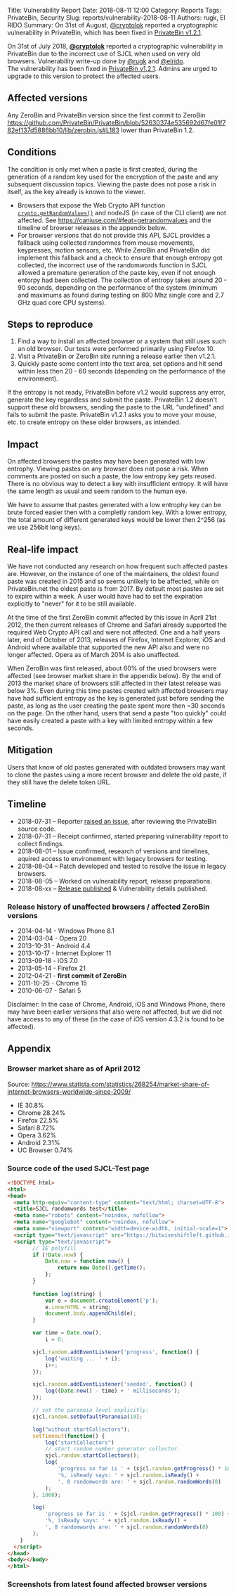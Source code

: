 Title: Vulnerability Report
Date: 2018-08-11 12:00
Category: Reports
Tags: PrivateBin, Security
Slug: reports/vulnerability-2018-08-11
Authors: rugk, El RIDO
Summary: On 31st of August, [@cryptolok](https://github.com/cryptolok) reported a cryptographic vulnerability in PrivateBin, which has been fixed in [PrivateBin v1.2.1](https://privatebin.info/news/v1.2.1-release.html).

On 31st of July 2018, **[@cryptolok](https://github.com/cryptolok)** reported a cryptographic vulnerability in PrivateBin due to the incorrect use of SJCL when used on very old browsers. Vulnerability write-up done by [@rugk](https://github.com/rugk) and [@elrido](https://github.com/elrido).  
The vulnerability has been fixed in [PrivateBin v1.2.1](https://privatebin.info/news/v1.2.1-release.html). Admins are urged to upgrade to this version to protect the affected users.

## Affected versions

Any ZeroBin and PrivateBin version since the first commit to ZeroBin https://github.com/PrivateBin/PrivateBin/blob/52630374e535692d67fe01f782ef137d5886bb10/lib/zerobin.js#L183 lower than PrivateBin 1.2.

## Conditions

The condition is only met when a paste is first created, during the generation of a random key used for the encryption of the paste and any subsequent discussion topics. Viewing the paste does not pose a risk in itself, as the key already is known to the viewer.

* Browsers that expose the Web Crypto API function [`crypto.getRandomValues()`](https://developer.mozilla.org/en-US/docs/Web/API/Crypto/getRandomValues) and nodeJS (in case of the CLI client) are not affected. See https://caniuse.com/#feat=getrandomvalues and the timeline of browser releases in the appendix below.
* For browser versions that do not provide this API, SJCL provides a fallback using collected randomnes from mouse movements, keypresses, motion sensors, etc. While ZeroBin and PrivateBin did implement this fallback and a check to ensure that enough entropy got collected, the incorrect use of the randomwords function in SJCL allowed a premature generation of the paste key, even if not enough entorpy had been collected. The collection of entropy takes around 20 - 90 seconds, depending on the performance of the system (minimum and maximums as found during testing on 800 Mhz single core and 2.7 GHz quad core CPU systems).

## Steps to reproduce

1. Find a way to install an affected browser or a system that still uses such an old browser. Our tests were performed primarily using Firefox 10.
2. Visit a PrivateBin or ZeroBin site running a release earlier then v1.2.1.
3. Quickly paste some content into the text area, set options and hit send within less then 20 - 60 seconds (depending on the performance of the environment).

If the entropy is not ready, PrivateBin before v1.2 would suppress any error, generate the key regardless and submit the paste. PrivateBin 1.2 doesn't support these old browsers, sending the paste to the URL "undefined" and fails to submit the paste. PrivateBin v1.2.1 asks you to move your mouse, etc. to create entropy on these older browsers, as intended.

## Impact

On affected browsers the pastes may have been generated with low entrophy. Viewing pastes on any browser does not pose a risk. When comments are posted on such a paste, the low entropy key gets reused. There is no obvious way to detect a key with insufficient entropy. It will have the same length as usual and seem random to the human eye. 

We have to assume that pastes generated with a low entrophy key can be brute forced easier then with a completly random key. With a lower entropy, the total amount of different generated keys would be lower then 2^256 (as we use 256bit long keys).

## Real-life impact

We have not conducted any research on how frequent such affected pastes are. However, on the instance of one of the maintainers, the oldest found paste was created in 2015 and so seems unlikely to be affected, while on PrivateBin.net the oldest paste is from 2017. By default most pastes are set to expire within a week. A user would have had to set the expiration explicitly to "never" for it to be still available.

At the time of the first ZeroBin commit affected by this issue in April 21st 2012, the then current releases of Chrome and Safari already supported the required Web Crypto API call and were not affected. One and a half years later, end of October of 2013, releases of Firefox, Internet Explorer, iOS and Android where available that supported the new API also and were no longer affected. Opera as of March 2014 is also unaffected.

When ZeroBin was first released, about 60% of the used browsers were affected (see browser market share in the appendix below). By the end of 2013 the market share of browsers still affected in their latest release was below 3%. Even during this time pastes created with affected browsers may have had sufficient entropy as the key is generated just before sending the paste, as long as the user creating the paste spent more then ~30 seconds on the page. On the other hand, users that send a paste "too quickly" could have easily created a paste with a key with limited entropy within a few seconds.

## Mitigation

Users that know of old pastes generated with outdated browsers may want to clone the pastes using a more recent browser and delete the old paste, if they still have the delete token URL.

## Timeline
* 2018-07-31 – Reporter [raised an issue](https://github.com/PrivateBin/PrivateBin/issues/251), after reviewing the PrivateBin source code.
* 2018-07-31 – Receipt confirmed, started preparing vulnerability report to collect findings.
* 2018-08-01 – Issue confirmed, research of versions and timelines, aquired access to environement with legacy browsers for testing.
* 2018-08-04 – Patch developed and tested to resolve the issue in legacy browsers.
* 2018-08-05 – Worked on vulnerability report, release preparations.
* 2018-08-xx – [Release published](https://github.com/PrivateBin/PrivateBin/releases/tag/1.1.1) & Vulnerability details published.

### Release history of unaffected browsers / affected ZeroBin versions

* 2014-04-14 - Windows Phone 8.1
* 2014-03-04 - Opera 20
* 2013-10-31 - Android 4.4
* 2013-10-17 - Internet Explorer 11
* 2013-09-18 - iOS 7.0
* 2013-05-14 - Firefox 21
* 2012-04-21 - __first commit of ZeroBin__
* 2011-10-25 - Chrome 15
* 2010-06-07 - Safari 5

Disclaimer: In the case of Chrome, Android, iOS and Windows Phone, there may have been earlier versions that also were not affected, but we did not have access to any of these (in the case of iOS version 4.3.2 is found to be affected).

## Appendix

### Browser market share as of April 2012

Source: https://www.statista.com/statistics/268254/market-share-of-internet-browsers-worldwide-since-2009/

* IE 30.8%
* Chrome 28.24%
* Firefox 22.5%
* Safari 8.72%
* Opera 3.62%
* Android 2.31%
* UC Browser 0.74%

### Source code of the used SJCL-Test page

```html
<!DOCTYPE html>
<html>
<head>
  <meta http-equiv="content-type" content="text/html; charset=UTF-8">
  <title>SJCL randomwords test</title>
  <meta name="robots" content="noindex, nofollow">
  <meta name="googlebot" content="noindex, nofollow">
  <meta name="viewport" content="width=device-width, initial-scale=1">
  <script type="text/javascript" src="https://bitwiseshiftleft.github.io/sjcl/sjcl.js"></script>
  <script type="text/javascript">
        // IE polyfill
        if (!Date.now) {
            Date.now = function now() {
                return new Date().getTime();
            };
        }
    
        function log(string) {
            var e = document.createElement('p');
            e.innerHTML = string;
            document.body.appendChild(e);
        }

        var time = Date.now(),
            i = 0;

        sjcl.random.addEventListener('progress', function() {
            log('waiting ... ' + i);
            i++;
        });

        sjcl.random.addEventListener('seeded', function() {
            log((Date.now() - time) + ' milliseconds');
        });

        // set the paranoia level explicitly:
        sjcl.random.setDefaultParanoia(10);

        log("without startCollectors");
        setTimeout(function() {
            log("startCollectors")
            // start random number generator collector.
            sjcl.random.startCollectors();
            log(
                'progress so far is ' + (sjcl.random.getProgress() * 100) +
                '%, isReady says: ' + sjcl.random.isReady() +
                ', 8 randomwords are: ' + sjcl.random.randomWords(8)
            );
        }, 1000);

        log(
            'progress so far is ' + (sjcl.random.getProgress() * 100) +
            '%, isReady says: ' + sjcl.random.isReady() +
            ', 8 randomwords are: ' + sjcl.random.randomWords(8)
        );
    }
  </script>
</head>
<body></body>
</html>
```

### Screenshots from latest found affected browser versions



